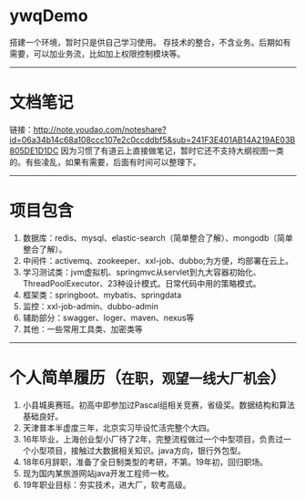 # ywqDemo
搭建一个环境，暂时只是供自己学习使用。
存技术的整合，不含业务。后期如有需要，可以加业务流，比如加上权限控制模块等。
- - -
# 文档笔记
链接：http://note.youdao.com/noteshare?id=06a34b14c68a108ccc107e2c0ccddbf5&sub=241F3E401AB14A219AE03B805DE1D1DC
  因为习惯了有道云上直接做笔记，暂时它还不支持大纲视图一类的。有些凌乱，如果有需要，后面有时间可以整理下。
- - -
# 项目包含
1. 数据库：redis、mysql、elastic-search（简单整合了解）、mongodb（简单整合了解）。
2. 中间件：activemq、zookeeper、xxl-job、dubbo;为方便，均部署在云上。
3. 学习测试类：jvm虚拟机、springmvc从servlet到九大容器初始化、ThreadPoolExecutor、23种设计模式。日常代码中用的策略模式。
4. 框架类：springboot、mybatis、springdata
5. 监控：xxl-job-admin、dubbo-admin
6. 辅助部分：swagger、loger、maven、nexus等
7. 其他：一些常用工具类、加密类等
- - -
# 个人简单履历（``在职，观望一线大厂机会``）
 1. 小县城奥赛班。初高中即参加过Pascal组相关竞赛，省级奖。数据结构和算法基础良好。
 2. 天津普本半虚度三年，北京实习毕设忙活完整个大四。
 3. 16年毕业，上海创业型小厂待了2年，完整流程做过一个中型项目，负责过一个小型项目，接触过大数据相关知识。java方向，银行外包型。
 4. 18年6月辞职，准备了全日制类型的考研，不第。19年初，回归职场。
 5. 现为国内某旅游网站java开发工程师一枚。
 6. 19年职业目标：夯实技术，进大厂，软考高级。
